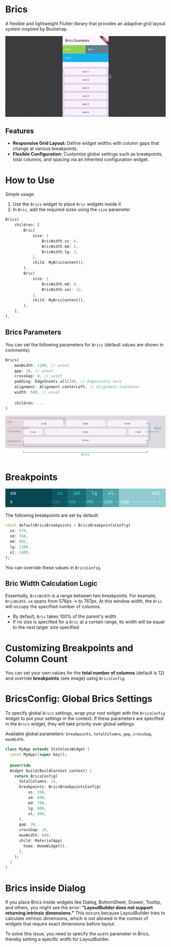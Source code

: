 # Brics

A flexible and lightweight Flutter library that provides an adaptive grid layout system inspired by Bootstrap.

![Flutter Brics Example App](https://github.com/neepo-dev/flutter_brics/blob/main/example/example_app.gif?raw=true)

## Features
- **Responsive Grid Layout:** Define widget widths with column gaps that change at various breakpoints.
- **Flexible Configuration:** Customize global settings such as breakpoints, total columns, and spacing via an inherited configuration widget.


# How to Use

Simple usage:
1. Use the `Brics` widget to place `Bric` widgets inside it
2. In `Bric`, add the required sizes using the `size` parameter

```dart
Brics(
    children: [
        Bric(
            size: {
                BricWidth.xs: 6,
                BricWidth.md: 2,
                BricWidth.lg: 3,
            },
            child: MyBricContent(),
        ),
        Bric(
            size: {
                BricWidth.md: 8,
                BricWidth.xxl: 12,
            },
            child: MyBricContent(),
        ),
    ],
),
```

## Brics Parameters

You can set the following parameters for `Brics` (default values are shown in comments):

```dart
Brics(
    maxWidth: 1200, // unset
    gap: 10, // unset
    crossGap: 8, // unset
    padding: EdgeInsets.all(20), // EdgeInsets.zero
    alignment: Alignment.centerLeft, // Alignment.topCenter
    width: 500, // unset
    
    children: ...
)
```

![Layout scheme](https://github.com/neepo-dev/flutter_brics/blob/main/example/example_scheme.png?raw=true)

# Breakpoints

![Layout scheme](https://github.com/neepo-dev/flutter_brics/blob/main/example/example_breakpoints.png?raw=true)

The following breakpoints are set by default:

```dart
const defaultBricsBreakpoints = BricsBreakpointsConfig(
  xs: 576,
  sm: 768,
  md: 992,
  lg: 1200,
  xl: 1400,
);
```

You can override these values in `BricsConfig`.

## Bric Width Calculation Logic

Essentially, `BricWidth` is a range between two breakpoints. For example, `BricWidth.sm` spans from 576px → to 767px. At this window width, the `Bric` will occupy the specified number of columns.

- By default, `Bric` takes 100% of the parent's width
- If no size is specified for a `Bric` at a certain range, its width will be equal to the next larger size specified

# Customizing Breakpoints and Column Count

You can set your own values for the **total number of columns** (default is 12) and override **breakpoints** (see image) using `BricsConfig`.

# BricsConfig: Global Brics Settings

To specify global `Brics` settings, wrap your root widget with the `BricsConfig` widget to put your settings in the context.
If these parameters are specified in the `Brics` widget, they will take priority over global settings.

Available global parameters: `breakpoints`, `totalColumns`, `gap`, `crossGap`, `maxWidth`.

```dart
class MyApp extends StatelessWidget {
  const MyApp({super.key});

  @override
  Widget build(BuildContext context) {
    return BricsConfig(
      totalColumns: 24,
      breakpoints: BricsBreakpointsConfig(
          xs: 500,
          sm: 600,
          md: 700,
          lg: 800,
          xl: 900,
      ),
      gap: 20,
      crossGap: 10,
      maxWidth: 600,
      child: MaterialApp(
        home: HomeWidget(),
      ),
    );
  }
}
```

# Brics inside Dialog

If you place Brics inside widgets like Dialog, BottomSheet, Drawer, Tooltip, and others, you might see the error: **"LayoutBuilder does not support returning intrinsic dimensions."** This occurs because LayoutBuilder tries to calculate intrinsic dimensions, which is not allowed in the context of widgets that require exact dimensions before layout.

To solve this issue, you need to specify the `width` parameter in Brics, thereby setting a specific width for LayoutBuilder.
